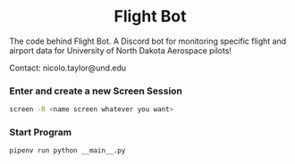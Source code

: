 <h1 align="center">Flight Bot</h1>
<p>The code behind Flight Bot. A Discord bot for monitoring specific flight and airport data for University of North Dakota Aerospace pilots!</p>
<p>Contact: nicolo.taylor@und.edu</P>

### Enter and create a new Screen Session

```bash
screen -R <name screen whatever you want>
```

### Start Program

```bash
pipenv run python __main__.py
```
